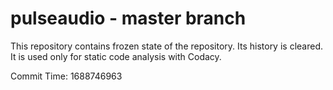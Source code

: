 # pulseaudio - master branch

This repository contains frozen state of the repository.
Its history is cleared. It is used only for static code
analysis with Codacy.

Commit Time: 1688746963